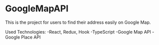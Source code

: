 # GoogleMapAPI

This is the project for users to find their address easily on Google Map.

Used Technologies:
-React, Redux, Hook
-TypeScript
-Google Map API
-Google Place API 
